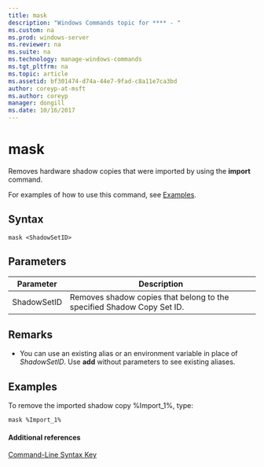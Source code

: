 ```yaml
---
title: mask
description: "Windows Commands topic for **** - "
ms.custom: na
ms.prod: windows-server
ms.reviewer: na
ms.suite: na
ms.technology: manage-windows-commands
ms.tgt_pltfrm: na
ms.topic: article
ms.assetid: bf301474-d74a-44e7-9fad-c8a11e7ca3bd
author: coreyp-at-msft
ms.author: coreyp
manager: dongill
ms.date: 10/16/2017
---
```


# mask



Removes hardware shadow copies that were imported by using the **import** command.

For examples of how to use this command, see [Examples](#BKMK_examples).

## Syntax

```
mask <ShadowSetID>
```

## Parameters

|Parameter|Description|
|---------|-----------|
|ShadowSetID|Removes shadow copies that belong to the specified Shadow Copy Set ID.|

## Remarks

-   You can use an existing alias or an environment variable in place of *ShadowSetID*. Use **add** without parameters to see existing aliases.

## <a name="BKMK_examples"></a>Examples

To remove the imported shadow copy %Import_1%, type:
```
mask %Import_1%
```

#### Additional references

[Command-Line Syntax Key](command-line-syntax-key.md)